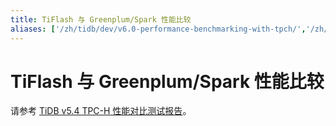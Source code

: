 ```yaml
---
title: TiFlash 与 Greenplum/Spark 性能比较
aliases: ['/zh/tidb/dev/v6.0-performance-benchmarking-with-tpch/','/zh/tidb/stable/v6.0-performance-benchmarking-with-tpch/']
---
```


# TiFlash 与 Greenplum/Spark 性能比较

请参考 [TiDB v5.4 TPC-H 性能对比测试报告](https://docs.pingcap.com/zh/tidb/stable/v5.4-performance-benchmarking-with-tpch)。